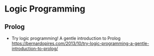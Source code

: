 # Logic Programming

## Prolog

* Try logic programming! A gentle introduction to Prolog
  https://bernardopires.com/2013/10/try-logic-programming-a-gentle-introduction-to-prolog/
